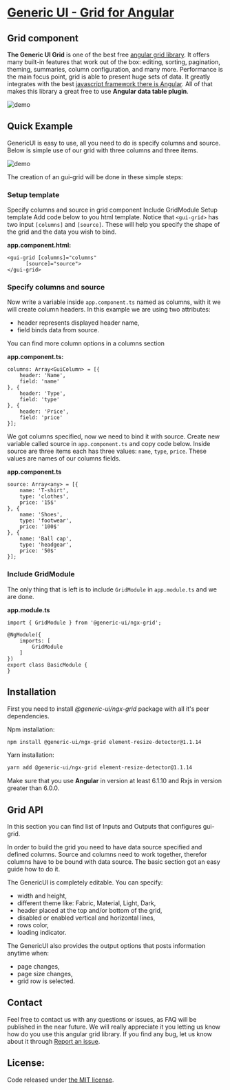 # <a href='http://generic-ui.com' >Generic UI - Grid for Angular</a>
## Grid component

**The Generic UI Grid** is one of the best free <a href="http://generic-ui.com">angular grid library</a>.
 It offers many built-in features that work out of the box:
  editing, sorting, pagination, theming, summaries, column configuration, and many more.
   Performance is the main focus point, grid is able to present huge sets of data.
    It greatly integrates with the best <a href="https://angular.io">javascript framework there is Angular</a>.
     All of that makes this library a great free to use **Angular data
  table
  plugin**.

![demo](http://generic-ui.com/assets/images/grid-example.png)

## Quick Example
GenericUI is easy to use, all you need to do is specify columns and source. Below is simple use of our grid with three columns and three items.

![demo](http://generic-ui.com/assets/images/grid-basic.png)

The creation of an gui-grid will be done in these simple steps:

### Setup template
Specify columns and source in grid component
Include GridModule
Setup template
Add code below to you html template. Notice that `<gui-grid>` has two input `[columns]` and `[source]`. These will help you specify the shape of the grid and the data you wish to bind.

**app.component.html:**
```
<gui-grid [columns]="columns"
	  [source]="source">
</gui-grid>
```

### Specify columns and source
Now write a variable inside `app.component.ts` named as columns, with it we will create column headers. In this example we are using two attributes:

* header represents displayed header name,
* field binds data from source.

You can find more column options in a columns section

**app.component.ts:**
```
columns: Array<GuiColumn> = [{
    header: 'Name',
    field: 'name'
}, {
    header: 'Type',
    field: 'type'
}, {
    header: 'Price',
    field: 'price'
}];
```


We got columns specified, now we need to bind it with source.
Create new variable called source in `app.component.ts` and copy code below.
 Inside source are three items each has three values: `name`, `type`, `price`. These values are names of our columns fields.

**app.component.ts**
```
source: Array<any> = [{
    name: 'T-shirt',
    type: 'clothes',
    price: '15$'
}, {
    name: 'Shoes',
    type: 'footwear',
    price: '100$'
}, {
    name: 'Ball cap',
    type: 'headgear',
    price: '50$'
}];
```

### Include GridModule
The only thing that is left is to include `GridModule` in `app.module.ts` and we are done.

**app.module.ts**
```
import { GridModule } from '@generic-ui/ngx-grid';

@NgModule({
	imports: [
		GridModule
	]
})
export class BasicModule {
}
```

## Installation
First you need to install *@generic-ui/ngx-grid* package with all it's peer dependencies.


Npm installation:
```Bash
npm install @generic-ui/ngx-grid element-resize-detector@1.1.14
```


Yarn installation:
```Bash
yarn add @generic-ui/ngx-grid element-resize-detector@1.1.14
```

Make sure that you use **Angular** in version at least 6.1.10 and Rxjs in version greater than 6.0.0.

## Grid API

In this section you can find list of Inputs and Outputs that configures gui-grid.

In order to build the grid you need to have data source specified and defined columns. Source and columns need to work together, therefor columns have to be bound with data source. The basic section got an easy guide how to do it.

The GenericUI is completely editable. You can specify:

* width and height,
* different theme like: Fabric, Material, Light, Dark,
* header placed at the top and/or bottom of the grid,
* disabled or enabled vertical and horizontal lines,
* rows color,
* loading indicator.

The GenericUI also provides the output options that posts information anytime when:

* page changes,
* page size changes,
* grid row is selected.

## Contact

Feel free to contact us with any questions or issues, as FAQ will be published in the near future. 
We will really appreciate it you letting us know how do you use
 this angular grid library. If you find any bug, let us know about it through <a href="https://github.com/generic-ui/generic-ui/issues">Report an issue</a>.

## License:
Code released under <a href='https://github.com/generic-ui/generic-ui/blob/master/grid/LICENSE' >the MIT license</a>.

